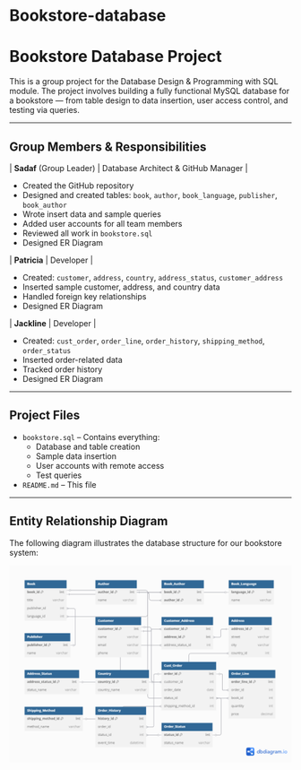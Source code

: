 # Bookstore-database

# Bookstore Database Project

This is a group project for the Database Design & Programming with SQL module. The project involves building a fully functional MySQL database for a bookstore — from table design to data insertion, user access control, and testing via queries.

---

## Group Members & Responsibilities

| **Sadaf** (Group Leader) | Database Architect & GitHub Manager | 

- Created the GitHub repository  
- Designed and created tables: `book`, `author`, `book_language`, `publisher`, `book_author`  
- Wrote insert data and sample queries  
- Added user accounts for all team members  
- Reviewed all work in `bookstore.sql`
- Designed ER Diagram
  
| **Patricia**   | Developer |  
- Created: `customer`, `address`, `country`, `address_status`, `customer_address`  
- Inserted sample customer, address, and country data  
- Handled foreign key relationships
- Designed ER Diagram
  
| **Jackline**   | Developer |  
- Created: `cust_order`, `order_line`, `order_history`, `shipping_method`, `order_status`  
- Inserted order-related data  
- Tracked order history
- Designed ER Diagram

---

## Project Files

- `bookstore.sql` – Contains everything:  
  - Database and table creation  
  - Sample data insertion  
  - User accounts with remote access  
  - Test queries
- `README.md` – This file

---

## Entity Relationship Diagram

The following diagram illustrates the database structure for our bookstore system:

![ER Diagram](./bookstore.png)

